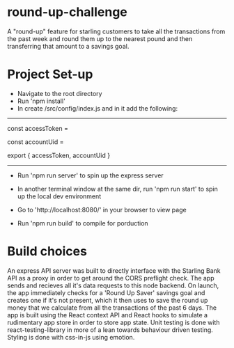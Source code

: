 # round-up-challenge

A "round-up" feature for starling customers to take all the transactions from the past week and round them up to the nearest pound and then transferring that amount to a savings goal.

# Project Set-up

- Navigate to the root directory
- Run 'npm install'
- In create /src/config/index.js and in it add the following:
***
const accessToken = <Your access token>

const accountUid = <Your account id>

export { accessToken, accountUid }
***
- Run 'npm run server' to spin up the express server
- In another terminal window at the same dir, run 'npm run start' to spin up the local dev environment
- Go to 'http://localhost:8080/' in your browser to view page

- Run 'npm run build' to compile for porduction

# Build choices

An express API server was built to directly interface with the Starling Bank API as a proxy in order to get around the CORS preflight check. The app sends and recieves all it's data requests to this node backend.
On launch, the app immediately checks for a 'Round Up Saver' savings goal and creates one if it's not present, which it then uses to save the round up money that we calculate from all the transactions of the past 6 days.
The app is built using the React context API and React hooks to simulate a rudimentary app store in order to store app state.
Unit testing is done with react-testing-library in more of a lean towards behaviour driven testing.
Styling is done with css-in-js using emotion.
